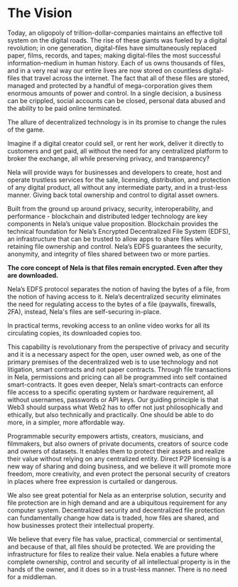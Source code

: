 # The Vision

Today, an oligopoly of trillion-dollar-companies maintains an effective toll system on the digital roads. The rise of these giants was fueled by a digital revolution; in one generation, digital-files have simultaneously replaced paper, films, records, and tapes; making digital-files the most successful information-medium in human history. Each of us owns thousands of files, and in a very real way our entire lives are now stored on countless digital-files that travel across the internet. The fact that all of these files are stored, managed and protected by a handful of mega-corporation gives them enormous amounts of power and control. In a single decision, a business can be crippled, social accounts can be closed, personal data abused and the ability to be paid online terminated.

The allure of decentralized technology is in its promise to change the rules of the game.

Imagine if a digital creator could sell, or rent her work, deliver it directly to customers and get paid, all without the need for any centralized platform to broker the exchange, all while preserving privacy, and transparency?

Nela will provide ways for businesses and developers to create, host and operate trustless services for the sale, licensing, distribution, and protection of any digital product, all without any intermediate party, and in a trust-less manner. Giving back total ownership and control to digital asset owners.

Built from the ground up around privacy, security, interoperability, and performance - blockchain and distributed ledger technology are key components in Nela’s unique value proposition. Blockchain provides the technical foundation for Nela’s Encrypted Decentralized File System (EDFS), an infrastructure that can be trusted to allow apps to share files while retaining file ownership and control. Nela’s EDFS guarantees the security, anonymity, and integrity of files shared between two or more parties.

**The core concept of Nela is that files remain encrypted. Even after they are downloaded.**

Nela’s EDFS protocol separates the notion of having the bytes of a file, from the notion of having access to it. Nela’s decentralized security eliminates the need for regulating access to the bytes of a file (paywalls, firewalls, 2FA), instead, Nela's files are self-securing in-place.

In practical terms, revoking access to an online video works for all its circulating copies, its downloaded copies too.

This capability is revolutionary from the perspective of privacy and security and it is a necessary aspect for the open, user owned web, as one of the primary premises of the decentralized web is to use technology and not litigation, smart contracts and not paper contracts. Through file transactions in Nela, permissions and pricing can all be programmed into self contained smart-contracts. It goes even deeper, Nela’s smart-contracts can enforce file access to a specific operating system or hardware requirement, all without usernames, passwords or API keys. Our guiding principle is that Web3 should surpass what Web2 has to offer not just philosophically and ethically, but also technically and practically. One should be able to do more, in a simpler, more affordable way.

Programmable security empowers artists, creators, musicians, and filmmakers, but also owners of private documents, creators of source code and owners of datasets. It enables them to protect their assets and realize their value without relying on any centralized entity. Direct P2P licensing is a new way of sharing and doing business, and we believe it will promote more freedom, more creativity, and even protect the personal security of creators in places where free expression is curtailed or dangerous.

We also see great potential for Nela as an enterprise solution, security and file protection are in high demand and are a ubiquitous requirement for any computer system. Decentralized security and decentralized file protection can fundamentally change how data is traded, how files are shared, and how businesses protect their intellectual property.

We believe that every file has value, practical, commercial or sentimental, and because of that, all files should be protected. We are providing the infrastructure for files to realize their value. Nela enables a future where complete ownership, control and security of all intellectual property is in the hands of the owner, and it does so in a trust-less manner. There is no need for a middleman.
